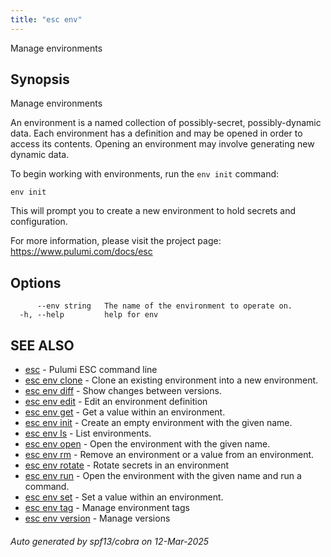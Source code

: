 ```yaml
---
title: "esc env"
---
```




Manage environments

## Synopsis

Manage environments

An environment is a named collection of possibly-secret, possibly-dynamic data.
Each environment has a definition and may be opened in order to access its contents.
Opening an environment may involve generating new dynamic data.

To begin working with environments, run the `env init` command:

    env init

This will prompt you to create a new environment to hold secrets and configuration.

For more information, please visit the project page: https://www.pulumi.com/docs/esc

## Options

```
      --env string   The name of the environment to operate on.
  -h, --help         help for env
```

## SEE ALSO

* [esc](/docs/esc/cli/commands/esc/)	 - Pulumi ESC command line
* [esc env clone](/docs/esc/cli/commands/esc_env_clone/)	 - Clone an existing environment into a new environment.
* [esc env diff](/docs/esc/cli/commands/esc_env_diff/)	 - Show changes between versions.
* [esc env edit](/docs/esc/cli/commands/esc_env_edit/)	 - Edit an environment definition
* [esc env get](/docs/esc/cli/commands/esc_env_get/)	 - Get a value within an environment.
* [esc env init](/docs/esc/cli/commands/esc_env_init/)	 - Create an empty environment with the given name.
* [esc env ls](/docs/esc/cli/commands/esc_env_ls/)	 - List environments.
* [esc env open](/docs/esc/cli/commands/esc_env_open/)	 - Open the environment with the given name.
* [esc env rm](/docs/esc/cli/commands/esc_env_rm/)	 - Remove an environment or a value from an environment.
* [esc env rotate](/docs/esc/cli/commands/esc_env_rotate/)	 - Rotate secrets in an environment
* [esc env run](/docs/esc/cli/commands/esc_env_run/)	 - Open the environment with the given name and run a command.
* [esc env set](/docs/esc/cli/commands/esc_env_set/)	 - Set a value within an environment.
* [esc env tag](/docs/esc/cli/commands/esc_env_tag/)	 - Manage environment tags
* [esc env version](/docs/esc/cli/commands/esc_env_version/)	 - Manage versions

###### Auto generated by spf13/cobra on 12-Mar-2025
